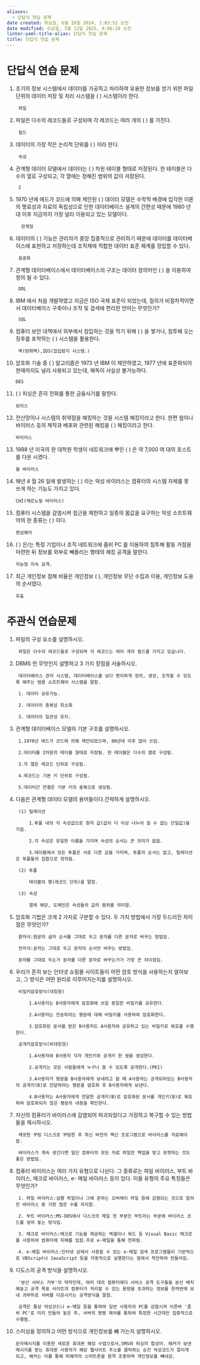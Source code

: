 ```yaml
---
aliases:
  - 단답식 연습 문제
date created: 화요일, 6월 18일 2024, 1:03:52 오전
date modified: 수요일, 3월 12일 2025, 8:06:28 오전
linter-yaml-title-alias: 단답식 연습 문제
title: 단답식 연습 문제
---
```


# 단답식 연습 문제

1. 초기의 정보 시스템에서 데이터를 가공하고 처리하여 유용한 정보를 얻기 위한 파일 단위의 데이터 저장 및 처리 시스템을 ( ) 시스템이라 한다.

		파일

2. 파일은 다수의 레코드들로 구성되며 각 레코드는 여러 개의 ( ) 를 가진다.

		필드

3. 데이터의 가장 작은 논리적 단위를 ( ) 이라 한다.

		속성

4. 관계형 데이터 모델에서 데이터는 ( ) 차원 테이블 형태로 저장된다. 한 테이블은 다수의 열로 구성되고, 각 열에는 정해진 범위의 값이 저장된다.

		2

5. 1970 년에 에드가 코드에 의해 제안된 ( ) 데이터 모델은 수학적 배경에 입각한 이론의 명료성과 자료의 독립성으로 인한 데이터베이스 설계의 간편성 때문에 1980 년대 이후 지금까지 가장 널리 이용되고 있는 모델이다.

		 관계형

6. 데이터의 ( ) 기능은 관리자가 중앙 집중적으로 관리하기 때문에 데이터를 데이터베이스에 표현하고 저장하는데 조직체에 적합한 데이터 표준 체계를 정립할 수 있다.

		표준화
		
7. 관계형 데이터베이스에서 데이터베이스의 구조는 데이터 정의어인 ( ) 을 이용하여 정의 될 수 있다.

		DDL

8. IBM 에서 처음 개발하였고 지금은 ISO 국제 표준이 되었는데, 질의가 비절차적이면서 데이터베이스 구축이나 조작 및 검색에 편리한 언어는 무엇인가?

		SQL

9. 컴퓨터 보안 대책에서 외부에서 침입하는 것을 막기 위해 ( ) 을 쌓거나, 침투해 오는 징후를 포착하는 ( ) 시스템을 활용한다.

		벽(방화벽),IDS(칩입탐지 시스템.)

10. 암호화 기술 중 ( ) 알고리즘은 1973 년 IBM 이 제안하였고, 1977 년에 표준화되어 현재까지도 널리 사용되고 있는데, 해독이 사실상 불가능하다.

		DES

11. ( ) 피싱은 흔히 전화를 통한 금융사기를 말한다.

		보이스

12. 전산망이나 시스템의 취약점을 해킹하는 것을 시스템 해킹이라고 한다. 한편 웜이나 바이러스 등의 제작과 베포와 관련된 해킹을 ( ) 해킹이라고 한다.

		바이러스

13. 1988 년 미국의 한 대학원 학생이 네트워크에 뿌린 ( ) 은 약 7,000 여 대의 호스트를 다운 시켰다.

		웜 바이러스

14. 매년 4 월 26 일에 발생하는 ( ) 라는 악성 바이러스는 컴퓨터의 시스템 자체를 못 쓰게 하는 기능도 가지고 있다.

		CHI(채르노빌 바이러스)

15. 컴퓨터 시스템을 감염시켜 접근을 제한하고 일종의 몸값을 요구하는 악성 소프트웨어의 한 종류는 ( ) 이다.

		랜섬웨어

16. ( ) 은/는 특정 기업이나 조직 네트워크에 좀비 PC 를 이용하여 침투해 활동 거점을 마련한 뒤 정보를 외부로 빼돌리는 형태의 해킹 공격을 말한다.

		지능형 지속 공격.

17. 최근 개인정보 침해 비율은 개인정보 ( ), 개인정보 무단 수집과 이용, 개인정보 도용의 순서였다.

		유출

# 주관식 연습문제

1. 파일의 구성 요소를 설명하시오.

		파일은 다수의 레코드들로 구성되며 각 레코드는 여러 개의 필드를 가지고 있습니다.

2. DBMS 란 무엇인지 설명하고 3 가지 장점을 서술하시오.

		데이터베이스 관리 시스템, 데이터베이스를 보다 편리하게 정의, 생성, 조작할 수 있도록 해주는 범용 소프트웨어 시스템을 말함.

		1. 데이터 공유가능.
		
		2. 데이터의 중복성 최소화
		
		3. 데이터의 일관성 유지.

3. 관계형 데이터베이스 모델의 기본 구조를 설명하시오.

		1.1970년 에드가 코드에 의해 제안되었으며, 80년대 이후 많이 쓰임.

		2.데이터를 2차원의 테이블 형태로 저장됨. 한 테이블은 다수의 열로 구성됨.

		3.각 열은 레코드 단위로 구성됨.

		4.레코드는 기본 키 단위로 구성됨.

		5.데이터간 연결은 기본 키의 중복으로 생성됨.

4. 다음은 관계형 데이터 모델의 용어들이다.간략하게 설명하시오.

		(1) 릴레이션
	
			1.투플 내의 각 속성값으로 원자 값(값이 더 이상 나누어 질 수 없는 단일값)을 가짐.

			2.각 속성은 유일한 이름을 가지며 속성의 순서는 큰 의미가 없음.

			3.테이블에서 모든 투플은 서로 다른 값을 가지며, 투플의 순서는 없고, 릴레이션은 투플들의 집합으로 정의됨.

		(2) 투플

			테이블의 행(레코드 단위)을 말함.

		(3) 속성

			열에 해당, 도메인은 속성들의 값의 범위를 의미함.

5. 암호화 기법은 크게 2 가지로 구분할 수 있다. 두 가지 방법에서 가장 두드러진 차이점은 무엇인가?

		환자식:원문의 글자 순서를 그대로 두고 문자를 다른 문자로 바꾸는 방법임.
	
		전치식:문자는 그대로 두고 문자의 순서만 바꾸는 방법임.
	
		문자를 그대로 두는가 문자를 다른 문자로 바꾸는가가 가장 큰 차이점임.

6. 우리가 흔히 보는 인터넷 쇼핑몰 사이트들이 어떤 암호 방식을 사용하는지 알아보고, 그 방식은 어떤 원리로 이루어지는지를 설명하시오.

		비밀키암호방식(대칭형)
	
			1.A사용자는 B사용자에게 암호화에 쓰일 동일한 비밀키를 공유한다.
	
			2.A사용자는 전송하려는 평문에 대해 비밀키를 사용하여 암호화한다.
	
			3.암호화된 문서를 받은 B사용자도 A사용자와 공유하고 있는 비밀키로 복호를 수행한다.
	
		공개키암호방식(비대칭형)
	
			1.A사용자와 B사용자 각자 개인키와 공개키 한 쌍을 생성한다.
	
			2.공개키는 모든 사람들에게 누구나 쓸 수 있도록 공개한다.(PKI)
	
			3.A사용자가 평문을 B사용자에게 보내려고 할 때 A사용자는 공개되어있는 B사용자의 공개키(B)로 전달하려는 평문을 암호화 후 B사용자에게 보낸다.
			
			4.B사용자는 A사용자에게 전달한 공개키(B)로 암호화된 문서를 개인키(B)로 복호하여 암호화되지 않은 평문의 내용을 확인한다.

7. 자신의 컴퓨터가 바이러스에 감염되어 파괴되었다고 가정하고 복구할 수 있는 방법들을 제시하시오.

		깨끗한 부팅 디스크로 부팅한 후 최신 버전의 백신 프로그램으로 바이러스를 치료해야 함.
	
		바이러스가 계속 생긴다면 일단 컴퓨터의 모든 자료 파일만 백업을 받고 포멧하는 것도 좋은 방법임.

8. 컴퓨터 바이러스는 여러 가지 유형으로 나뉜다. 그 종류로는 파일 바이러스, 부트 바이러스, 매크로 바이러스, e- 메일 바이러스 등이 있다. 이들 유형의 주요 특징들은 무엇인가?

		1. 파일 바이러스:실행 파일이나 그에 준하는 오버레이 파일 등에 감염되는 것으로 알려진 바이러스 중 가장 많은 수를 차지함.
	
		2. 부트 바이러스:MS-DOS에서 디스크의 제일 첫 부분인 부트라는 부분에 바이러스 코드를 넣어 놓는 방식임.
	
		3. 매크로 바이러스:매크로 기능을 제공하는 엑셀이나 워드 등 Visual Basic 매크로를 사용하여 컴퓨터에 피해를 입힘.주로 e-메일을 통해 전파됨.
	
		4. e-메일 바이러스:인터넷 상에서 사용할 수 있는 e-메일 검색 프로그램들이 기본적으로 VBScript나 JavaScript 등을 자동적으로 실행한다는 점에서 착안하여 만들어짐.

9. 디도스의 공격 방식을 설명하시오.

		'분산 서비스 거부'의 약자인데, 여러 대의 컴퓨터에다 서비스 공격 도구들을 분산 배치해놓고 공격 목표 사이트의 컴퓨터가 처리할 수 있는 용량을 초과하는 정보를 한꺼번에 보내 과부하로 서버를 다운시키는 공격방식을 말함.

		공격은 통상 악성코드나 e-메일 등을 통하여 일반 사용자의 PC를 감염시켜 이른바 '좀비 PC'로 미리 만들어 놓은 후, 서버의 명령 제어를 통하여 특정한 시간대만 집중적으로 수행됨.

10. 스미싱을 정의하고 어떤 방식으로 개인정보를 뺴 가는지 설명하시오.

		문자메시지를 이용한 새로운 휴대폰 해킹 수법으로서,SMS와 피싱의 합성어. 해커가 보낸 메시지를 받는 휴대폰 사용자가 해당 웹사이트 주소를 클릭하는 순간 악성코드가 깔리게 되고, 해커는 이를 통해 피해자의 스마트폰을 원격 조종하며 개인정보를 빼내감.
